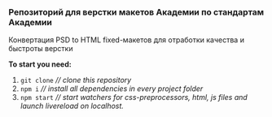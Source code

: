 ### Репозиторий для верстки макетов Академии по стандартам Академии  
Конвертация PSD to HTML fixed-макетов для отработки качества и быстроты верстки

<p><b>To start you need:</b></p>
<ol>
  <li><code>git clone</code>  <i>// clone this repository</i></li>
  <li><code>npm i</code>  <i>// install all dependencies in every project folder</i></li>
  <li><code>npm start</code>   <i>// start watchers for css-preprocessors, html, js files and launch livereload on localhost.</i></li>
</ol>

